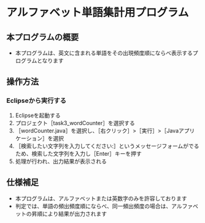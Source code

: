 # アルファベット単語集計用プログラム

## 本プログラムの概要
 * 本プログラムは、英文に含まれる単語をその出現頻度順にならべ表示するプログラムとなります

## 操作方法
### Eclipseから実行する
 1. Eclipseを起動する
 2. プロジェクト［task3_wordCounter］を選択する
 3. ［wordCounter.java］を選択し、［右クリック］>［実行］>［Javaアプリケーション］を選択
 4. ［検索したい文字列を入力してください:］というメッセージフォームがでるため、検索した文字列を入力し［Enter］キーを押す
 5. 処理が行われ、出力結果が表示される

## 仕様補足
* 本プログラムは、アルファベットまたは英数字のみを許容しております
* 判定では、単語の頻出頻度順にならべ、同一頻出頻度の場合は、アルファベットの昇順により結果が出力されます
